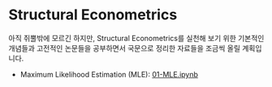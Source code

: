 # Structural Econometrics

아직 쥐뿔밖에 모르긴 하지만, Structural Econometrics를 실천해 보기 위한 기본적인 개념들과 고전적인 논문들을 공부하면서 국문으로 정리한 자료들을 조금씩 올릴 계획입니다.

- Maximum Likelihood Estimation (MLE): [01-MLE.ipynb](https://github.com/eurobae/structural-kr/blob/main/01-MLE.ipynb)
